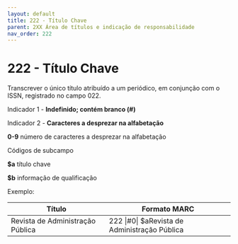```yaml
---
layout: default
title: 222 - Título Chave
parent: 2XX Área de títulos e indicação de responsabilidade
nav_order: 222
---
```


# 222 - Título Chave
Transcrever o único título atribuído a um periódico, em conjunção com o ISSN, registrado no campo 022.

<a name="__RefHeading___Toc42953_1910753865"></a>Indicador 1 - **Indefinido; contém branco (#)**

Indicador 2 - **Caracteres a desprezar na alfabetação**

**0-9** número de caracteres a desprezar na alfabetação



Códigos de subcampo

**$a** título chave

**$b** informação de qualificação



Exemplo:

|Título |Formato MARC |
|---------|--------------|
|Revista de Administração Pública | 222 \|#0\| $aRevista de Administração Pública | 